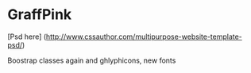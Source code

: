 # GraffPink

[Psd here] (http://www.cssauthor.com/multipurpose-website-template-psd/)

Boostrap classes again and ghlyphicons, new fonts
